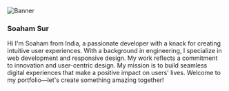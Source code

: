 

![Banner](https://pbs.twimg.com/profile_banners/1669056908463083520/1719658017/600x200)
### Soaham Sur
Hi I'm Soaham from India, a passionate developer with a knack for creating intuitive user experiences. With a background in engineering, I specialize in web development and responsive design. My work reflects a commitment to innovation and user-centric design. My mission is to build seamless digital experiences that make a positive impact on users' lives. Welcome to my portfolio—let's create something amazing together!


<!--
**SoahamSur/SoahamSur** is a ✨ _special_ ✨ repository because its `README.md` (this file) appears on your GitHub profile.

Here are some ideas to get you started:

- 🔭 I’m currently working on ...
- 🌱 I’m currently learning ...
- 👯 I’m looking to collaborate on ...
- 🤔 I’m looking for help with ...
- 💬 Ask me about ...
- 📫 How to reach me: ...
- 😄 Pronouns: ...
- ⚡ Fun fact: ...
-->
